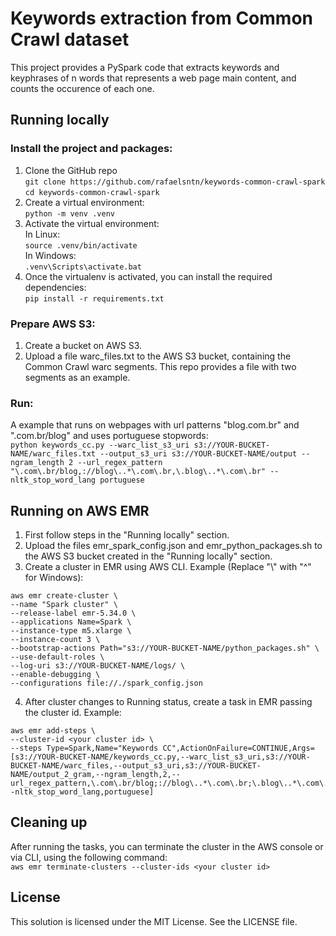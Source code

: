 # Keywords extraction from Common Crawl dataset 

This project provides a PySpark code that extracts keywords and keyphrases of n words that represents a web page main content, and counts the occurence of each one.

## Running locally
### Install the project and packages:
1. Clone the GitHub repo <br />
`git clone https://github.com/rafaelsntn/keywords-common-crawl-spark`
`cd keywords-common-crawl-spark`
2. Create a virtual environment: <br />
`python -m venv .venv`
3. Activate the virtual environment: <br />
In Linux: <br />
`source .venv/bin/activate` <br />
In Windows: <br />
`.venv\Scripts\activate.bat`
4. Once the virtualenv is activated, you can install the required dependencies: <br />
`pip install -r requirements.txt`

### Prepare AWS S3:
1. Create a bucket on AWS S3.
2. Upload a file warc_files.txt to the AWS S3 bucket, containing the Common Crawl warc segments. This repo provides a file with two segments as an example.

### Run:
A example that runs on webpages with url patterns "blog.com.br" and ".com.br/blog" and uses portuguese stopwords: <br />
`python keywords_cc.py --warc_list_s3_uri s3://YOUR-BUCKET-NAME/warc_files.txt --output_s3_uri s3://YOUR-BUCKET-NAME/output --ngram_length 2 --url_regex_pattern "\.com\.br/blog,://blog\..*\.com\.br,\.blog\..*\.com\.br" --nltk_stop_word_lang portuguese`

## Running on AWS EMR
1. First follow steps in the "Running locally" section.
2. Upload the files emr_spark_config.json and emr_python_packages.sh to the AWS S3 bucket created in the "Running locally" section.
3. Create a cluster in EMR using AWS CLI. Example (Replace "\\" with "^" for Windows): <br />
```
aws emr create-cluster \
--name "Spark cluster" \
--release-label emr-5.34.0 \
--applications Name=Spark \
--instance-type m5.xlarge \
--instance-count 3 \
--bootstrap-actions Path="s3://YOUR-BUCKET-NAME/python_packages.sh" \
--use-default-roles \
--log-uri s3://YOUR-BUCKET-NAME/logs/ \
--enable-debugging \
--configurations file://./spark_config.json
```
4. After cluster changes to Running status, create a task in EMR passing the cluster id. Example: <br />
```
aws emr add-steps \
--cluster-id <your cluster id> \
--steps Type=Spark,Name="Keywords CC",ActionOnFailure=CONTINUE,Args=[s3://YOUR-BUCKET-NAME/keywords_cc.py,--warc_list_s3_uri,s3://YOUR-BUCKET-NAME/warc_files,--output_s3_uri,s3://YOUR-BUCKET-NAME/output_2_gram,--ngram_length,2,--url_regex_pattern,\.com\.br/blog;://blog\..*\.com\.br;\.blog\..*\.com\.br",--nltk_stop_word_lang,portuguese]
```

## Cleaning up
After running the tasks, you can terminate the cluster in the AWS console or via CLI, using the following command: <br />
`aws emr terminate-clusters --cluster-ids <your cluster id>`

## License

This solution is licensed under the MIT License. See the LICENSE file.